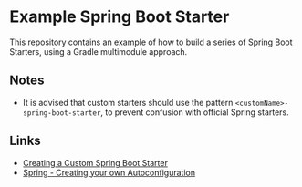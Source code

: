 # Example Spring Boot Starter

This repository contains an example of how to build a series of 
Spring Boot Starters, using a Gradle multimodule approach.

## Notes

- It is advised that custom starters should use the pattern `<customName>-spring-boot-starter`, to prevent confusion with official Spring starters.

## Links

- [Creating a Custom Spring Boot Starter](https://www.baeldung.com/spring-boot-custom-starter)
- [Spring - Creating your own Autoconfiguration](https://docs.spring.io/spring-boot/docs/2.0.0.M3/reference/html/boot-features-developing-auto-configuration.html)